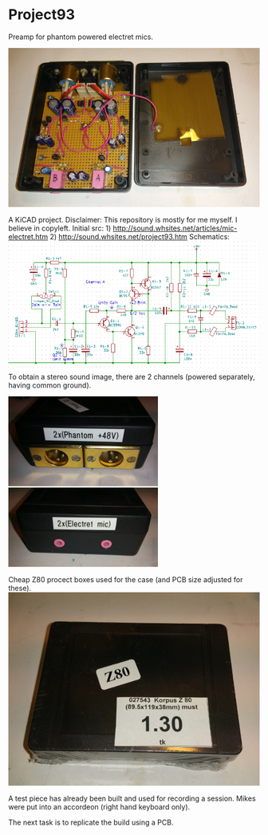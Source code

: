 # Project93
Preamp for phantom powered electret mics.


![A prototype built into a Z80 box](Pic/20170609_015749-c.jpg?raw=true "overview")

A KiCAD project.
Disclaimer: This repository is mostly for me myself. I believe in copyleft.
Initial src: 1) http://sound.whsites.net/articles/mic-electret.htm 2) http://sound.whsites.net/project93.htm 
Schematics:
![Schematics](Pic/Schematics-screenshot-part.png?raw=true "Schematics of one one channel")
To obtain a stereo sound image, there are 2 channels (powered separately, having common ground).

![XLR side](Pic/20170609_015923-c.jpg?raw=true "XLR side")
![jack side](Pic/20170609_015933-c.jpg?raw=true "jack side")

Cheap Z80 procect boxes used for the case (and PCB size adjusted for these).
![Z80 project box](Pic/20170609_015959-c.jpg?raw=true "Z80 projet box")

A test piece has already been built and used for recording a session.
Mikes were put into an accordeon (right hand keyboard only).

The next task is to replicate the build using a PCB.
